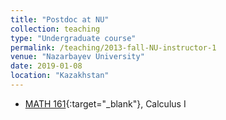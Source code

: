 ```yaml
---
title: "Postdoc at NU"
collection: teaching
type: "Undergraduate course"
permalink: /teaching/2013-fall-NU-instructor-1
venue: "Nazarbayev University"
date: 2019-01-08
location: "Kazakhstan"
---
```

  * [MATH 161](https://sst.nu.edu.kz/mathematics-courses/){:target="_blank"}, Calculus I 
  